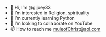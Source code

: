 - 👋 Hi, I’m @gijoey33
- 👀 I’m interested in Religion, spirituality
- 🌱 I’m currently learning Python
- 💞️ I’m looking to collaborate on YouTube
- 📫 How to reach me muleofChrist@aol.com

<!---
gijoey33/gijoey33 is a ✨ special ✨ repository because its `README.md` (this file) appears on your GitHub profile.
You can click the Preview link to take a look at your changes.
--->
